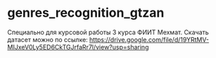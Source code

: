 # genres_recognition_gtzan
Специально для курсовой работы 3 курса ФИИТ Мехмат.
Скачать датасет можно по ссылке: https://drive.google.com/file/d/19YRtMV-MIJxeV0Ly5ED6CkTGJrfaRr7l/view?usp=sharing

